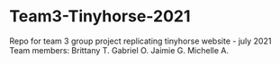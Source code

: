 # Team3-Tinyhorse-2021
 Repo for team 3 group project replicating tinyhorse website - july 2021
 Team members:
Brittany T.
Gabriel O.
Jaimie G.
Michelle A.
